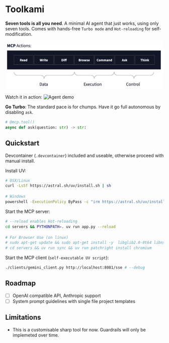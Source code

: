 # Toolkami

**Seven tools is all you need**. A minimal AI agent that just works, using only seven tools. Comes with hands-free `Turbo mode` and `Hot-reloading` for self-modification.

![7 tools: Read, Write Diff, Browse, Command, Ask, Think](images/7-tools.png)

Watch it in action:
![Agent demo](images/agent-demo.gif)

**Go Turbo**: The standard pace is for chumps. Have it go full autonomous by disabling `ask`.
```python
# @mcp.tool()
async def ask(question: str) -> str:
```

## Quickstart

Devcontainer (`.devcontainer`) included and useable, otherwise proceed with manual install.

Install UV:
```bash
# OSX/Linux
curl -LsSf https://astral.sh/uv/install.sh | sh

# Windows
powershell -ExecutionPolicy ByPass -c "irm https://astral.sh/uv/install.ps1 | iex"
```

Start the MCP server:
```bash
# --reload enables Hot-reloading
cd servers && PYTHONPATH=. uv run app.py --reload

# For Browser Use (on linux)
# sudo apt-get update && sudo apt-get install -y  libglib2.0-0t64 libnss3 libnspr4 libdbus-1-3 libatk1.0-0t64 libatk-bridge2.0-0t64 libcups2t64 libxkbcommon0 libatspi2.0-0t64 libxcomposite1 libxdamage1 libxfixes3 libxrandr2 libgbm1 libpango-1.0-0 libcairo2 libasound2t64
# cd servers && uv run sync && uv run patchright install chromium
```

Start the MCP client (`self-executable UV script`):
```bash
./clients/gemini_client.py http://localhost:8081/sse # --debug
```

## Roadmap
* [ ] OpenAI compatible API, Anthropic support
* [ ] System prompt guidelines with single file project templates

## Limitations
- This is a customisable sharp tool for now. Guardrails will only be implemeted over time.